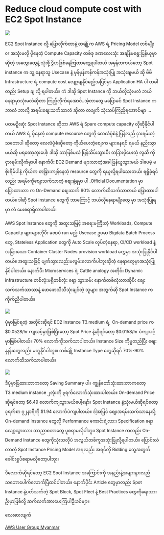 # Reduce cloud compute cost with EC2 Spot Instance

![](https://i.imgur.com/jhLoKY2.png)

EC2 Spot Instance လို့ ပြောလိုက်တာနဲ့ တချို့က AWS ရဲ့ Pricing Model တစ်မျိုး or အသုံးမလို ပိုနေတဲ့ Compute Capacity တစ်ခု ခဏလေးသုံး အချိန်မရွေးပြန်ယူမှာ ဆိုတဲ့ အတွေးတွေနဲ့ သုံးဖို့ ဒွိဟဖြစ်နေကြတာတွေ့ရပါတယ် အမှန်တကယ်တော့ Spot instance က သူ့ နေရာသူ Usecase နဲ့ မှန်မှန်ကန်ကန်အသုံးပြု အသုံးချမယ် ဆို မိမိ Infrastructure ရဲ့ compute cost လျော့ချနိုင်မည့်အပြင်မှာ Application HA ပါ တခါ တည်း Setup ချ လို့ ရပါတယ်။ ကဲ ဒါဆို Spot Instance ကို ဘယ်လိုသုံးမလဲ ဘယ်နေရာမှာသုံးမလဲဆိုတာ ကြည့်လိုက်ရအောင်..အဲ့တာတွေ မပြောခင် Spot Instance က ဘာလဲ ဘာလို့ အရမ်းစျေးသက်သာလဲ ဆိုတာ တချက် သုံးသပ်ကြည့်ရအောင်ဗျာ ...

ပထမဦးဆုံး Spot Instance ဆိုတာ AWS ရဲ Spare compute capacity လိုဆိုနိုင်ပါတယ် AWS ရဲ့ ပိုနေတဲ့ compute resource တွေကို လေလံပုံစံနဲ့ ပြန်လည် ငှားရမ်းတဲ့သဘောပါ ဆိုတော့ လေလံပုံစံဆိုတော့ ကိုယ်ပေးတဲ့စျေးက များနေရင် ရမယ် နည်းသွာမယ်ဆို မရတော့ဘူးပေါ့၊ ဒါဆို ဘာဖြစ်မလဲ ပြန်သိမ်းသွားပီး တခြားပိုပေးတဲ့ လူဆီ ကို ငှားရမ်းလိုက်မှာပါ နောက်ပီး EC2 Demand များလာတဲ့အခါပြန်ယူသွားမယ် ဒါပေမဲ့ မစိုးရိမ်ပါနဲ့ ကိုယ်က တခြားကျန်နေတဲ့ resource တွေကို ရယူလို့ရပါသေးတယ်၊ ရရှိခဲ့ရင်လည်း အရမ်းကိုစျေးသက်သာတဲ့ စျေးနဲ့ရမှာ ပါ .Official Documentation မှာ ပြောထားတာ က On-Demand စျေးထက် 90% လောက်ထိသက်သာတယ် ပြောထားပါတယ်။ ဒါဆို Spot instance တွေကို ဘာကြောင့် ဘယ်လိုနေရာမျိုးတွေ မှာ အသုံးပြုရမှာ လဲ မေးစရာရှိလာပါတယ်၊ 

AWS Spot Instance တွေကို အထူးသဖြင့် အရေးမကြီးတဲ့ Workloads, Compute Capacity များများလိုပီး ခဏပဲ run မည့် Usecase ဥပမာ Bigdata Batch Process တွေ, Stateless Application တွေကို Auto Scale လုပ်တဲ့နေရာ, CI/CD workload နဲ့ အခြားသော Container Cluster Nodes provision workload တွေမှာ အသုံးပြုနိုင်ပါတယ်။ အထူးသဖြင့် ပျက်သွားလည်းမလွမ်းလောက်ပါဘူးဆိုတဲ့ နေရာတွေမှာအသုံးပြုနိုင်ပါတယ်။ နောက်ပီး Microservices ရဲ့ Cattle anology အတိုင်း Dynamic infrastructure တစ်လုံးမရှိတစ်လုံး ရော့ သွားစမ်း နောက်တစ်လုံးလာဆိုပီး စျေးသက်သက်သာသာနဲ့ ဖောဖောသီသီသုံးချင်တဲ့ သူများ အတွက်ဆို Spot Instance က ကိုက်ညီပါတယ်။

![](https://i.imgur.com/DB7RE3o.png)

ပုံမှာမြင်ရတဲ့ အတိုင်းဆိုရင် EC2 Instance T3.medium ရဲ့  On-demand price က $0.0528/hr ကျသင့်မှာဖြစ်ပြီးတော့ Spot Price နဲ့ဆိုရင်တော့ $0.0158/hr ပဲကျသင့်မှာဖြစ်ပါတယ်။ 70% လောက်ကိုသက်သာပါတယ်။ Instance Size ကိုမူတည်ပြီး စျေးနှုန်းတွေလည်း မတူနိုင်ပါဘူး။ တစ်ချို့ Instance Type တွေဆိုရင် 70%-90% လောက်ထိသက်သာပါတယ်။ 

![](https://i.imgur.com/mh3MDeQ.png)

ဒီပုံမှာပြထားတာကတော့ Saving Summary ပါ။ ကျွန်တော်သုံးထားတာကတော့ T3.medium instance ၂လုံးကို ၃ရက်လောက်သုံးထားပါတယ်။ On-demand Price ဆိုရင်တော့ $6.49 လောက်ကျသွားမယ်ပေါ့နော်။ Spot Instance နဲ့သုံးမယ်ဆိုရင်တော့ ၃ရက်စာ ၇၂နာရီကို $1.94 လောက်ပဲကျပါတယ်။ ဒါ့အပြင် စျေးအရမ်းသက်သာနေလို့ On-demand Instance တွေလို Performance ကောင်းရဲ့လား၊ Specification ရောလျော့သွားလား ဘာညာစတာတွေ ပူစရာမလိုပါဘူး၊ Spot Instance ကလည်း On-Demand Instance တွေကိုသုံးသလိုပဲ အလွယ်တစ်ကူအသုံးပြုလို့ရပါတယ်။ ပြောင်းလဲလာတဲ့ Spot Instance Pricing Model အရလည်း အရင်လို Bidding တွေအတွက် ခေါင်းရှုပ်စရာမလိုတော့ပါဘူး။ 

ဒီလောက်ဆိုရင်တော့ EC2 Spot Instance အကြောင်းကို အနည်းနဲ့အများနားလည်သဘောပေါက်လောက်ပြီထင်ပါတယ်။ နောက်ပိုင်း Article တွေမှာလည်း Spot Instance နဲ့ပတ်သက်တဲ့ Spot Block, Spot Fleet နဲ့ Best Practices တွေကိုရေးသားဦးမှာဖြစ်လို့ ဆက်လက်အားပေးကြပါဦးခင်ဗျာ။ 

လေးစားလျက်

[AWS User Group Myanmar](https://www.facebook.com/awsugmm)


